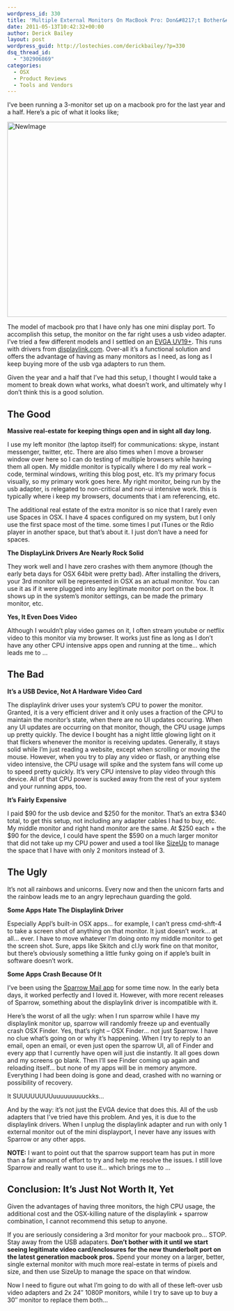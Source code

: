 ```yaml
---
wordpress_id: 330
title: 'Multiple External Monitors On MacBook Pro: Don&#8217;t Bother&#8230; Yet'
date: 2011-05-13T10:42:32+00:00
author: Derick Bailey
layout: post
wordpress_guid: http://lostechies.com/derickbailey/?p=330
dsq_thread_id:
  - "302906869"
categories:
  - OSX
  - Product Reviews
  - Tools and Vendors
---
```

I&#8217;ve been running a 3-monitor set up on a macbook pro for the last year and a half. Here&#8217;s a pic of what it looks like;

<img title="NewImage.png" src="http://lostechies.com/content/derickbailey/uploads/2011/05/NewImage.png" border="0" alt="NewImage" width="600" height="448" />

The model of macbook pro that I have only has one mini display port. To accomplish this setup, the monitor on the far right uses a usb video adapter. I&#8217;ve tried a few different models and I settled on an [EVGA UV19+](http://www.amazon.com/EVGA-100-U2-UV19-TR-Supporting-2048x1152-Resolution/dp/B003L53C2E). This runs with drivers from [displaylink.com](http://displaylink.com/). Over-all it&#8217;s a functional solution and offers the advantage of having as many monitors as I need, as long as I keep buying more of the usb vga adapters to run them.

Given the year and a half that I&#8217;ve had this setup, I thought I would take a moment to break down what works, what doesn&#8217;t work, and ultimately why I don&#8217;t think this is a good solution.

 

## The Good

**Massive real-estate for keeping things open and in sight all day long.** 

I use my left monitor (the laptop itself) for communications: skype, instant messenger, twitter, etc. There are also times when I move a browser window over here so I can do testing of multiple browsers while having them all open. My middle monitor is typically where I do my real work &#8211; code, terminal windows, writing this blog post, etc. It&#8217;s my primary focus visually, so my primary work goes here. My right monitor, being run by the usb adapter, is relegated to non-critical and non-ui intensive work. this is typically where i keep my browsers, documents that i am referencing, etc.

The additional real estate of the extra monitor is so nice that I rarely even use Spaces in OSX. I have 4 spaces configured on my system, but I only use the first space most of the time. some times I put iTunes or the Rdio player in another space, but that&#8217;s about it. I just don&#8217;t have a need for spaces.

**The DisplayLink Drivers Are Nearly Rock Solid**

They work well and I have zero crashes with them anymore (though the early beta days for OSX 64bit were pretty bad). After installing the drivers, your 3rd monitor will be represented in OSX as an actual monitor. You can use it as if it were plugged into any legitimate monitor port on the box. It shows up in the system&#8217;s monitor settings, can be made the primary monitor, etc.

**Yes, It Even Does Video**

Although I wouldn&#8217;t play video games on it, I often stream youtube or netflix video to this monitor via my browser. It works just fine as long as I don&#8217;t have any other CPU intensive apps open and running at the time&#8230; which leads me to &#8230;

 

## The Bad

**It&#8217;s a USB Device, Not A Hardware Video Card**

The displaylink driver uses your system&#8217;s CPU to power the monitor. Granted, it is a very efficient driver and it only uses a fraction of the CPU to maintain the monitor&#8217;s state, when there are no UI updates occuring. When any UI updates are occurring on that monitor, though, the CPU usage jumps up pretty quickly. The device I bought has a night little glowing light on it that flickers whenever the monitor is receiving updates. Generally, it stays solid while I&#8217;m just reading a website, except when scrolling or moving the mouse. However, when you try to play any video or flash, or anything else video intensive, the CPU usage will spike and the system fans will come up to speed pretty quickly. It&#8217;s very CPU intensive to play video through this device. All of that CPU power is sucked away from the rest of your system and your running apps, too.

**It&#8217;s Fairly Expensive**

I paid $90 for the usb device and $250 for the monitor. That&#8217;s an extra $340 total, to get this setup, not including any adapter cables I had to buy, etc. My middle monitor and right hand monitor are the same. At $250 each + the $90 for the device, I could have spent the $590 on a much larger monitor that did not take up my CPU power and used a tool like [SizeUp](http://irradiatedsoftware.com/sizeup/) to manage the space that I have with only 2 monitors instead of 3.

 

## **The Ugly**

It&#8217;s not all rainbows and unicorns. Every now and then the unicorn farts and the rainbow leads me to an angry leprechaun guarding the gold.

**Some Apps Hate The Displaylink Driver**

Especially Appl&#8217;s built-in OSX apps&#8230; for example, I can&#8217;t press cmd-shft-4 to take a screen shot of anything on that monitor. It just doesn&#8217;t work&#8230; at all&#8230; ever. I have to move whatever I&#8217;m doing onto my middle monitor to get the screen shot. Sure, apps like Skitch and cl.ly work fine on that monitor, but there&#8217;s obviously something a little funky going on  if apple&#8217;s built in software doesn&#8217;t work.

**Some Apps Crash Because Of It**

I&#8217;ve been using the [Sparrow Mail app](http://sparrowmailapp.com/) for some time now. In the early beta days, it worked perfectly and I loved it. However, with more recent releases of Sparrow, something about the displaylink driver is incompatible with it.

Here&#8217;s the worst of all the ugly: when I run sparrow while I have my displaylink monitor up, sparrow will randomly freeze up and eventually crash OSX Finder. Yes, that&#8217;s right &#8211; OSX Finder&#8230; not just Sparrow. I have no clue what&#8217;s going on or why it&#8217;s happening. When I try to reply to an email, open an email, or even just open the sparrow UI, all of Finder and every app that I currently have open will just die instantly. It all goes down and my screens go blank. Then I&#8217;ll see Finder coming up again and reloading itself&#8230; but none of my apps will be in memory anymore. Everything I had been doing is gone and dead, crashed with no warning or possibility of recovery.

It SUUUUUUUUuuuuuuuuuckks&#8230;

And by the way: it&#8217;s not just the EVGA device that does this. All of the usb adapters that I&#8217;ve tried have this problem. And yes, it is due to the displaylink drivers. When I unplug the displaylink adapter and run with only 1 external monitor out of the mini displayport, I never have any issues with Sparrow or any other apps.

 

**NOTE:** I want to point out that the sparrow support team has put in more than a fair amount of effort to try and help me resolve the issues. I still love Sparrow and really want to use it&#8230; which brings me to &#8230;

 

## **Conclusion: It&#8217;s Just Not Worth It, Yet**

Given the advantages of having three monitors, the high CPU usage, the additional cost and the OSX-killing nature of the displaylink + sparrow combination, I cannot recommend this setup to anyone.

If you are seriously considering a 3rd monitor for your macbook pro&#8230; STOP. Stay away from the USB adapaters. **Don&#8217;t bother with it until we start seeing legitimate video card/enclosures for the new thunderbolt port on the latest generation macbook pros.** Spend your money on a larger, better, single external monitor with much more real-estate in terms of pixels and size, and then use SizeUp to manage the space on that window.

Now I need to figure out what I&#8217;m going to do with all of these left-over usb video adapters and 2x 24&#8243; 1080P monitors, while I try to save up to buy a 30&#8243; monitor to replace them both&#8230;